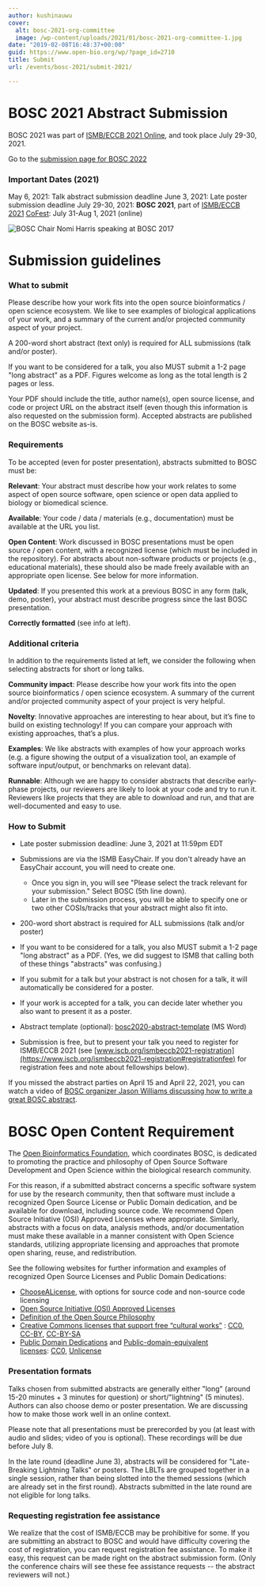 ```yaml
---
author: kushinauwu
cover:
  alt: bosc-2021-org-committee
  image: /wp-content/uploads/2021/01/bosc-2021-org-committee-1.jpg
date: "2019-02-08T16:48:37+00:00"
guid: https://www.open-bio.org/wp/?page_id=2710
title: Submit
url: /events/bosc-2021/submit-2021/

---
```

# BOSC 2021 Abstract Submission

BOSC 2021 was part of [ISMB/ECCB 2021 Online](https://www.iscb.org/ismbeccb2021), and took place July 29-30, 2021.

Go to the [submission page for BOSC 2022](/events/bosc-2022/submit/)

### Important Dates (2021)

May 6, 2021: Talk abstract submission deadline
June 3, 2021: Late poster submission deadline
July 29-30, 2021: **BOSC 2021**, part of [ISMB/ECCB 2021](https://www.iscb.org/ismbeccb2021)
[CoFest](/events/bosc-2021/collaborationfest/): July 31-Aug 1, 2021 (online)

![BOSC Chair Nomi Harris speaking at BOSC 2017](wp/wp-content/uploads/2019/03/nomi-at-podium-open-data-slide-gigascience.jpg-1.jpg)

# Submission guidelines

### What to submit

Please describe how your work fits into the open source bioinformatics / open science ecosystem. We like to see examples of biological applications of your work, and a summary of the current and/or projected community aspect of your project.  

A 200-word short abstract (text only) is required for ALL submissions (talk and/or poster).

If you want to be considered for a talk, you also MUST submit a 1-2 page "long abstract" as a PDF. Figures welcome as long as the total length is 2 pages or less.


Your PDF should include the title, author name(s), open source license, and code or project URL on the abstract itself (even though this information is also requested on the submission form). Accepted abstracts are published on the BOSC website as-is.

### Requirements

To be accepted (even for poster presentation), abstracts submitted to BOSC must be:

**Relevant**: Your abstract must describe how your work relates to some aspect of open source software, open science or open data applied to biology or biomedical science.

**Available**: Your code / data / materials (e.g., documentation) must be available at the URL you list.

**Open Content**: Work discussed in BOSC presentations must be open source / open content, with a recognized license (which must be included in the repository). For abstracts about non-software products or projects (e.g., educational materials), these should also be made freely available with an appropriate open license. See below for more information.

**Updated**: If you presented this work at a previous BOSC in any form (talk, demo, poster), your abstract must describe progress since the last BOSC presentation.

**Correctly formatted** (see info at left).

### Additional criteria

In addition to the requirements listed at left, we consider the following when selecting abstracts for short or long talks.

**Community impact**: Please describe how your work fits into the open source bioinformatics / open science ecosystem. A summary of the current and/or projected community aspect of your project is very helpful.

**Novelty**: Innovative approaches are interesting to hear about, but it’s fine to build on existing technology! If you can compare your approach with existing approaches, that’s a plus.

**Examples**: We like abstracts with examples of how your approach works (e.g. a figure showing the output of a visualization tool, an example of software input/output, or benchmarks on relevant data).

**Runnable**: Although we are happy to consider abstracts that describe early-phase projects, our reviewers are likely to look at your code and try to run it. Reviewers like projects that they are able to download and run, and that are well-documented and easy to use.

### How to Submit

- Late poster submission deadline: June 3, 2021 at 11:59pm EDT
- Submissions are via the ISMB EasyChair. If you don't already have an EasyChair account, you will need to create one.

  - Once you sign in, you will see "Please select the track relevant for your submission." Select BOSC (5th line down).
  - Later in the submission process, you will be able to specify one or two other COSIs/tracks that your abstract might also fit into.

- 200-word short abstract is required for ALL submissions (talk and/or poster)
- If you want to be considered for a talk, you also MUST submit a 1-2 page "long abstract" as a PDF. (Yes, we did suggest to ISMB that calling both of these things "abstracts" was confusing.)
- If you submit for a talk but your abstract is not chosen for a talk, it will automatically be considered for a poster.
- If your work is accepted for a talk, you can decide later whether you also want to present it as a poster.
- Abstract template (optional): [bosc2020-abstract-template](wp/wp-content/uploads/2020/04/bosc2020-abstract-template.docx) (MS Word)
- Submission is free, but to present your talk you need to register for ISMB/ECCB 2021 (see [www.iscb.org/ismbeccb2021-registration](https://www.iscb.org/ismbeccb2021-registration#registrationfee) for registration fees and note about fellowships below).

If you missed the abstract parties on April 15 and April 22, 2021, you can watch a video of [BOSC organizer Jason Williams discussing how to write a great BOSC abstract](https://youtu.be/DwJRrh1Tpew).

# BOSC Open Content Requirement

The [Open Bioinformatics Foundation](/wiki/OBF), which coordinates BOSC, is dedicated to promoting the practice and philosophy of Open Source Software Development and Open Science within the biological research community.

For this reason, if a submitted abstract concerns a specific software system for use by the research community, then that software must include a recognized Open Source License or Public Domain dedication, and be available for download, including source code. We recommend Open Source Initiative (OSI) Approved Licenses where appropriate.
Similarly, abstracts with a focus on data, analysis methods, and/or documentation must make these available in a manner consistent with Open Science standards, utilizing appropriate licensing and approaches that promote open sharing, reuse, and redistribution.

See the following websites for further information and examples of recognized Open Source Licenses and Public Domain Dedications:

- [ChooseALicense](https://choosealicense.com/), with options for source code and non-source code licensing
- [Open Source Initiative (OSI) Approved Licenses](http://www.opensource.org/licenses/)
- [Definition of the Open Source Philosophy](http://www.opensource.org/docs/definition.php)
- [Creative Commons licenses that support free “cultural works”](https://creativecommons.org/share-your-work/public-domain/freeworks/) : [CC0](https://creativecommons.org/share-your-work/public-domain/cc0), [CC-BY](https://creativecommons.org/licenses/by/3.0/), [CC-BY-SA](https://creativecommons.org/licenses/by-sa/3.0/)
- [Public Domain Dedications](https://creativecommons.org/share-your-work/public-domain/) and [Public-domain-equivalent licenses](https://en.wikipedia.org/wiki/Public-domain-equivalent_license): [CC0](https://creativecommons.org/share-your-work/public-domain/cc0), [Unlicense](https://unlicense.org/)

### Presentation formats

Talks chosen from submitted abstracts are generally either "long" (around 15-20 minutes + 3 minutes for question) or short/"lightning" (5 minutes). Authors can also choose demo or poster presentation. We are discussing how to make those work well in an online context.

Please note that all presentations must be prerecorded by you (at least with audio and slides; video of you is optional). These recordings will be due before July 8.

In the late round (deadline June 3), abstracts will be considered for "Late-Breaking Lightning Talks" or posters. The LBLTs are grouped together in a single session, rather than being slotted into the themed sessions (which are already set in the first round). Abstracts submitted in the late round are not eligible for long talks.

### Requesting registration fee assistance

We realize that the cost of ISMB/ECCB may be prohibitive for some. If you are submitting an abstract to BOSC and would have difficulty covering the cost of registration, you can request registration fee assistance. To make it easy, this request can be made right on the abstract submission form. (Only the conference chairs will see these fee assistance requests -- the abstract reviewers will not.)

